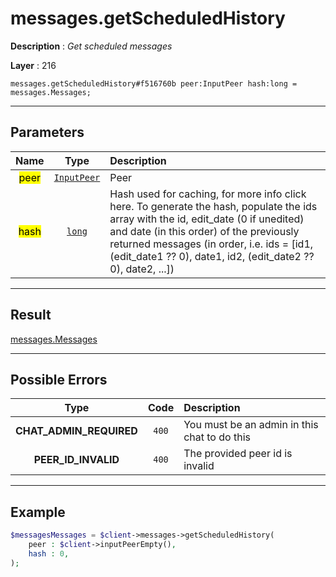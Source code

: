 # messages.getScheduledHistory

**Description** : *Get scheduled messages*

**Layer** : 216

```tl
messages.getScheduledHistory#f516760b peer:InputPeer hash:long = messages.Messages;
```

---

## Parameters

| Name | Type | Description |
| :---: | :---: | :--- |
| <mark>peer</mark> | [`InputPeer`](type/InputPeer) | Peer |
| <mark>hash</mark> | [`long`](type/long) | Hash used for caching, for more info click here. To generate the hash, populate the ids array with the id, edit_date (0 if unedited) and date (in this order) of the previously returned messages (in order, i.e. ids = [id1, (edit_date1 ?? 0), date1, id2, (edit_date2 ?? 0), date2, ...]) |

---

## Result

[messages.Messages](type/messages.Messages)

---

## Possible Errors

| Type | Code | Description |
| :---: | :---: | :--- |
| **CHAT_ADMIN_REQUIRED** | `400` | You must be an admin in this chat to do this |
| **PEER_ID_INVALID** | `400` | The provided peer id is invalid |

---

## Example

```php
$messagesMessages = $client->messages->getScheduledHistory(
	peer : $client->inputPeerEmpty(),
	hash : 0,
);
```